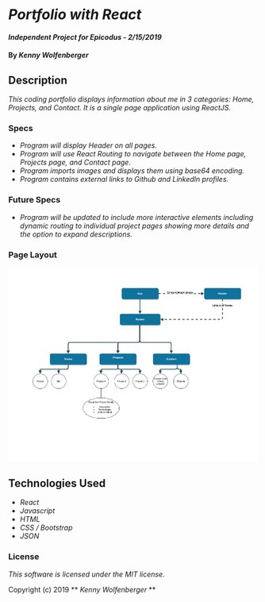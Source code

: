 # _Portfolio with React_

#### _Independent Project for Epicodus - 2/15/2019_

#### By _**Kenny Wolfenberger**_

## Description

_This coding portfolio displays information about me in 3 categories: Home, Projects, and Contact. It is a single page application using ReactJS._



### Specs

- _Program will display Header on all pages._
- _Program will use React Routing to navigate between the Home page, Projects page, and Contact page._
- _Program imports images and displays them using base64 encoding._
- _Program contains external links to Github and LinkedIn profiles._


### Future Specs
- _Program will be updated to include more interactive elements including dynamic routing to individual project pages showing more details and the option to expand descriptions._


### Page Layout

![Alt text](src/assets/images/layout.jpg?raw=true "Title")


## Technologies Used

- _React_
- _Javascript_
- _HTML_
- _CSS / Bootstrap_
- _JSON_

### License

_This software is licensed under the MIT license._

Copyright (c) 2019 ** _Kenny Wolfenberger_ **
